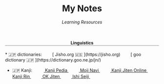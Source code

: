 <h1 align="center">My Notes</h1>
<p align="center"><i>Learning Resources</i></p>

<br>



<h4 align="center" style="border-bottom:1px solid gray">Linguistics</h4> 
* 🇯🇵 dictionaries:&emsp; 
<img height="16" width="16" src="http://proxy.duckduckgo.com/ip3/jisho.org.ico">[ Jisho.org 🇺🇸 ](https://jisho.org)&emsp;
<img height="16" width="16" src="http://proxy.duckduckgo.com/ip3/dictionary.goo.ne.jp.ico">[ goo dictionary 🇯🇵 ](https://dictionary.goo.ne.jp/jn/)

* 🇯🇵 Kanji: &emsp; 
<img height="16" width="16" src="http://proxy.duckduckgo.com/ip3/www.kanjipedia.jp.ico">[ Kanji Pedia ](https://www.kanjipedia.jp/)&emsp;
<img height="16" width="16" src="http://proxy.duckduckgo.com/ip3/mojinavi.com.ico">[ Moji Navi ](https://mojinavi.com/)&emsp;
<img height="16" width="16" src="http://proxy.duckduckgo.com/ip3/kanji.jitenon.jp.ico">[ Kanji Jiten Online ](https://kanji.jitenon.jp)&emsp; 
<img height="16" width="16" src="http://proxy.duckduckgo.com/ip3/ksbookshelf.com.ico">[ Kanji Rin ](http://ksbookshelf.com/DW/Kanjirin/index.html#kanjirin)&emsp; 
<img height="16" width="16" src="http://proxy.duckduckgo.com/ip3/okmagazine.com.ico">[ OK Jiten ](http://okjiten.jp)&emsp; 
<img height="16" width="16" src="http://proxy.duckduckgo.com/ip3//blog.goo.ne.jp.ico">[ Ishi Seiji ](https://blog.goo.ne.jp/ishiseiji)&emsp; 
